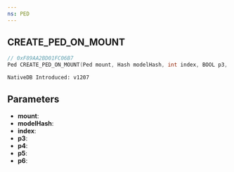 ```yaml
---
ns: PED
---
```

## CREATE_PED_ON_MOUNT

```c
// 0xF89AA2BD01FC06B7
Ped CREATE_PED_ON_MOUNT(Ped mount, Hash modelHash, int index, BOOL p3, BOOL p4, BOOL p5, BOOL p6);
```

```
NativeDB Introduced: v1207
```

## Parameters
* **mount**:
* **modelHash**:
* **index**:
* **p3**:
* **p4**:
* **p5**:
* **p6**:
